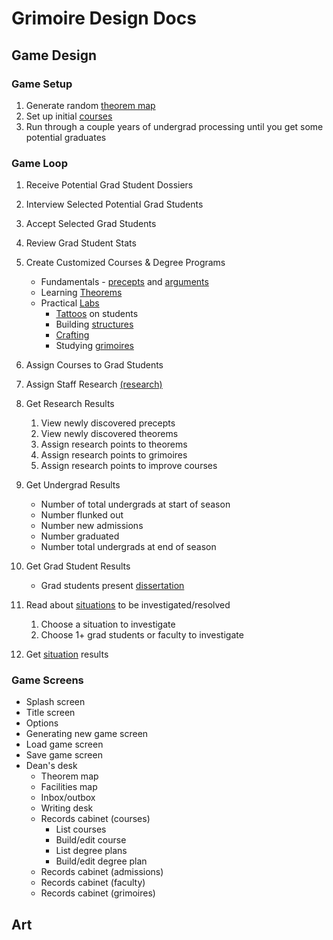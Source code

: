 # Grimoire Design Docs

## Game Design
### Game Setup
1. Generate random [theorem map](theorem_map.md)
0. Set up initial [courses](course.md)
0. Run through a couple years of undergrad processing until you get some potential graduates

### Game Loop
1. Receive Potential Grad Student Dossiers
0. Interview Selected Potential Grad Students
0. Accept Selected Grad Students 
0. Review Grad Student Stats
0. Create Customized Courses & Degree Programs
    * Fundamentals - [precepts](precept.md) and [arguments](argument.md)
    * Learning [Theorems](theorem.md)
    * Practical [Labs](lab.md)
        * [Tattoos](tattoo.md) on students
        * Building [structures](structure.md)
        * [Crafting](crafting.md)
        * Studying [grimoires](grimoires.md)
    
0. Assign Courses to Grad Students
0. Assign Staff Research [(research)](research.md)
0. Get Research Results
    1. View newly discovered precepts
    2. View newly discovered theorems
    3. Assign research points to theorems
    4. Assign research points to grimoires
    5. Assign research points to improve courses
0. Get Undergrad Results
    * Number of total undergrads at start of season
    * Number flunked out
    * Number new admissions
    * Number graduated
    * Number total undergrads at end of season
0. Get Grad Student Results
    * Grad students present [dissertation](dissertation.md)
0. Read about [situations](situation.md) to be investigated/resolved
    1. Choose a situation to investigate
    0. Choose 1+ grad students or faculty to investigate
0. Get [situation](situation.md) results

### Game Screens
* Splash screen
* Title screen
* Options
* Generating new game screen
* Load game screen
* Save game screen
* Dean's desk
    * Theorem map
    * Facilities map
    * Inbox/outbox
    * Writing desk
    * Records cabinet (courses)
        * List courses
        * Build/edit course
        * List degree plans
        * Build/edit degree plan
    * Records cabinet (admissions)
    * Records cabinet (faculty)
    * Records cabinet (grimoires)

## Art